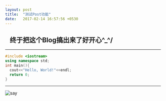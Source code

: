 ```yaml
---
layout: post
title:  "测试Post功能"
date:   2017-02-14 16:57:56 +0530
---
```


##    终于把这个Blog搞出来了好开心\^_^/
***

```c++
#include <iostream>
using namespace std;
int main(){
  cout<<"Hello, World!"<<endl;
  return 0;
}
```

***
![say](http://pic.baike.soso.com/p/20140317/20140317173046-2137283813.jpg)
